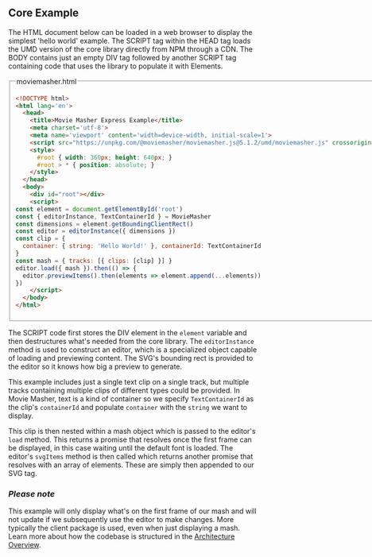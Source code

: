 ## Core Example

The HTML document below can be loaded in a web browser to display the simplest 'hello world' example. The SCRIPT tag within the HEAD tag loads the UMD version of the core library directly from NPM through a CDN. The BODY contains just an empty DIV tag followed by another SCRIPT tag containing code that uses the library to populate it with Elements. 

<fieldset>
<legend>moviemasher.html</legend>
<!-- MAGIC:START (TRIMCODE:src=../../../../workspaces/example-core/public/index.html) -->

```html
<!DOCTYPE html>
<html lang='en'>
  <head>
    <title>Movie Masher Express Example</title>
    <meta charset='utf-8'>
    <meta name='viewport' content='width=device-width, initial-scale=1'>
    <script src="https://unpkg.com/@moviemasher/moviemasher.js@5.1.2/umd/moviemasher.js" crossorigin></script>
    <style>
      #root { width: 360px; height: 640px; }
      #root > * { position: absolute; }
    </style>
  </head>
  <body>
    <div id="root"></div>
    <script>
const element = document.getElementById('root')
const { editorInstance, TextContainerId } = MovieMasher
const dimensions = element.getBoundingClientRect()
const editor = editorInstance({ dimensions })
const clip = { 
  container: { string: 'Hello World!' }, containerId: TextContainerId
}
const mash = { tracks: [{ clips: [clip] }] }
editor.load({ mash }).then(() => {
  editor.previewItems().then(elements => element.append(...elements))
})
    </script>
  </body>
</html>
```
<!-- MAGIC:END -->
</fieldset>

The SCRIPT code first stores the DIV element in the `element` variable and then destructures what's needed from the core library. The `editorInstance` method is used to construct an editor, which is a specialized object capable of loading and previewing content. The SVG's bounding rect is provided to the editor so it knows how big a preview to generate. 

This example includes just a single text clip on a single track, but multiple tracks containing multiple clips of different types could be provided. In Movie Masher, text is a kind of container so we specify `TextContainerId` as the clip's `containerId` and populate `container` with the `string` we want to display. 

This clip is then nested within a mash object which is passed to the editor's `load` method. This returns a promise that resolves once the first frame can be displayed, in this case waiting until the default font is loaded. The editor's `svgItems` method is then called which returns another promise that resolves with an array of elements. These are simply then appended to our SVG tag. 

### _Please note_
This example will only display what's on the first frame of our mash and will not update if we subsequently use the editor to make changes. More typically the client package is used, even when just displaying a mash. Learn more about how the codebase is structured in the [Architecture Overview](https://moviemasher.com/docs/Architecture.html).

